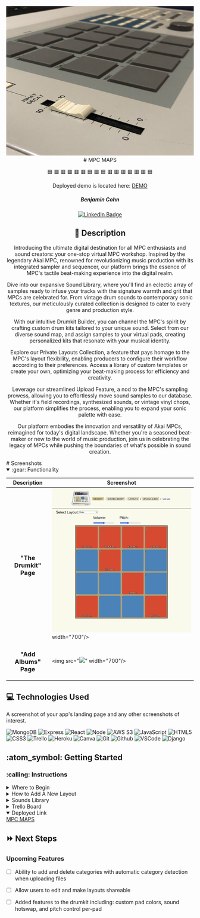 <div id="header" align="center">

  <img src="./public/MPC60skin.png" width="800" height="400">

</div>
<div id="description" align="center">
# MPC MAPS

🟦 🟥 🟥 🟥
🟥 🟥 🟦 🟥
🟦 🟥 🟥 🟥
🟥 🟥 🟥 🟦

Deployed demo is located here: [DEMO](https://mpc-maps-f12fcab484eb.herokuapp.com/)

##### Benjamin Cohn

  [![LinkedIn Badge](https://img.shields.io/badge/-@benjaminlcohn-blue?style=flat&logo=Linkedin&logoColor=black)](https://www.linkedin.com/in/benjaminlcohn/)

## :pencil: Description

Introducing the ultimate digital destination for all MPC enthusiasts and sound creators: your one-stop virtual MPC workshop. Inspired by the legendary Akai MPC, renowned for revolutionizing music production with its integrated sampler and sequencer, our platform brings the essence of MPC's tactile beat-making experience into the digital realm.

Dive into our expansive Sound Library, where you'll find an eclectic array of samples ready to infuse your tracks with the signature warmth and grit that MPCs are celebrated for. From vintage drum sounds to contemporary sonic textures, our meticulously curated collection is designed to cater to every genre and production style.

With our intuitive Drumkit Builder, you can channel the MPC's spirit by crafting custom drum kits tailored to your unique sound. Select from our diverse sound map, and assign samples to your virtual pads, creating personalized kits that resonate with your musical identity.


Explore our Private Layouts Collection, a feature that pays homage to the MPC's layout flexibility, enabling producers to configure their workflow according to their preferences. Access a library of custom templates or create your own, optimizing your beat-making process for efficiency and creativity.

Leverage our streamlined Upload Feature, a nod to the MPC's sampling prowess, allowing you to effortlessly move sound samples to our database. Whether it's field recordings, synthesized sounds, or vintage vinyl chops, our platform simplifies the process, enabling you to expand your sonic palette with ease.

Our platform embodies the innovation and versatility of Akai MPCs, reimagined for today's digital landscape. Whether you're a seasoned beat-maker or new to the world of music production, join us in celebrating the legacy of MPCs while pushing the boundaries of what's possible in sound creation.

</div>
# Screenshots



<details open>
<summary> :gear: Functionality</summary>

| Description | Screenshot |
|------------ | ------------|
| <h3 align="center">"The Drumkit" Page</h3> | <img src="./public/MPC-MAPS-KIT.png"> width="700"/> |
| <h3 align="center">"Add Albums" Page</h3> | <img src="<img src="./public/MPC-MAPS-LIB.png">" width="700"/> |
</details>


## :computer: Technologies Used
A screenshot of your app's landing page and any other screenshots of interest.

![MongoDB](https://img.shields.io/badge/-MongoDB-05122A?style=flat&logo=mongodb)
![Express](https://img.shields.io/badge/-Express-05122A?style=flat&logo=express)
![React](https://img.shields.io/badge/-React-05122A?style=flat&logo=react)
![Node](https://img.shields.io/badge/-Node.js-05122A?style=flat&logo=node.js)
![AWS S3](https://img.shields.io/badge/-AWS_S3-05122A?style=flat&logo=amazons3)
![JavaScript](https://img.shields.io/badge/-JavaScript-05122A?style=flat&logo=javascript)
![HTML5](https://img.shields.io/badge/-HTML5-05122A?style=flat&logo=html5)
![CSS3](https://img.shields.io/badge/-CSS-05122A?style=flat&logo=css3)
![Trello](https://img.shields.io/badge/-Trello-05122A?style=flat&logo=trello)
![Heroku](https://img.shields.io/badge/-Heroku-05122A?style=flat&logo=heroku)
![Canva](https://img.shields.io/badge/-Canva-05122A?style=flat&logo=canva)
![Git](https://img.shields.io/badge/-Git-05122A?style=flat&logo=git)
![Github](https://img.shields.io/badge/-GitHub-05122A?style=flat&logo=github)
![VSCode](https://img.shields.io/badge/-VS_Code-05122A?style=flat&logo=visualstudio)
![Django](https://img.shields.io/badge/-Django-05122A?style=flat&logo=django)


<h2> :atom_symbol: Getting Started </h2>

<h3> :calling: Instructions </h3>
<details>
<summary>Where to Begin</summary>
<ol>
<li>After browsing to the app, easily sign up to start browsing the sounds collection</li>
<li>If you are already a member, sign to continue building drumkit layouts or add new samples to the sound library</li>
</ol>
</details>

<details>
<summary>How to Add A New Layout</summary>
<ol>
<li>Navigate to the "Layouts" page to access the search bar</li>
<li>Search for your favorite album titles or musical artists</li>
<li>When you find what you are looking for, click the "Add To Collection" button to be redirected to your updated collection list</li>
</ol>
</details>

<details>
<summary>Sounds Library</summary>
<ol>
<li>The entire audio library for the app is share amongst all users.</li>
<li>You can either browse the library, or add new sounds using the multi-featured upload page.</li>
  </ol>
</details>

<details>
<summary>Trello Board</summary>   
<a href="https://trello.com/b/xjUlvP6I/mpc-maps">https://trello.com/b/xjUlvP6I/mpc-maps</a>
</details>

<details open>   
<summary>Deployed Link</summary>
<a href="https://mpc-maps-f12fcab484eb.herokuapp.com">MPC MAPS</a>
</details>

## :fast_forward: Next Steps   

### Upcoming Features

- [ ] Ability to add and delete categories with automatic category detection when uploading files

- [ ] Allow users to edit and make layouts shareable

- [ ] Added features to the drumkit including: custom pad colors, sound hotswap, and pitch control per-pad